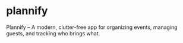 # plannify
Plannify – A modern, clutter-free app for organizing events, managing guests, and tracking who brings what.
